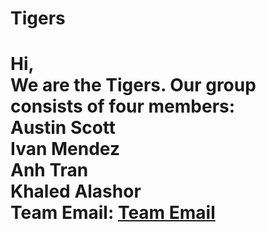 <h1>Tigers<h1>
  Hi,
  <br>
  We are the Tigers. Our group consists of four members:
  <br>
  Austin Scott
  <br>
  Ivan Mendez
  <br>
  Anh Tran
  <br>
  Khaled Alashor
  <br>
  Team Email: 
   <a href="als48@uw.edu">Team Email</a>
